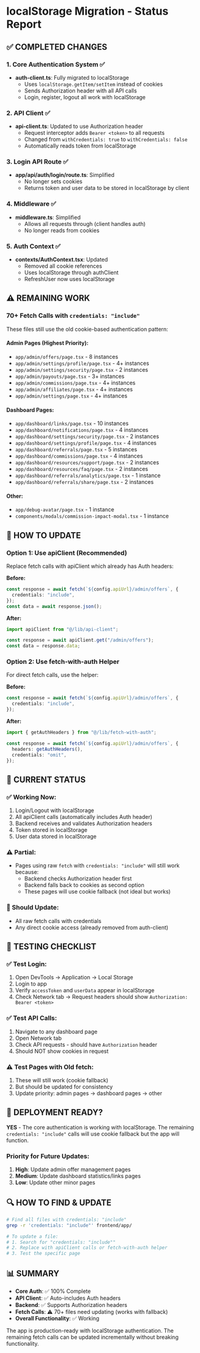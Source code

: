 # localStorage Migration - Status Report

## ✅ COMPLETED CHANGES

### 1. Core Authentication System ✅

- **auth-client.ts**: Fully migrated to localStorage
  - Uses `localStorage.getItem/setItem` instead of cookies
  - Sends Authorization header with all API calls
  - Login, register, logout all work with localStorage

### 2. API Client ✅

- **api-client.ts**: Updated to use Authorization header
  - Request interceptor adds `Bearer <token>` to all requests
  - Changed from `withCredentials: true` to `withCredentials: false`
  - Automatically reads token from localStorage

### 3. Login API Route ✅

- **app/api/auth/login/route.ts**: Simplified
  - No longer sets cookies
  - Returns token and user data to be stored in localStorage by client

### 4. Middleware ✅

- **middleware.ts**: Simplified
  - Allows all requests through (client handles auth)
  - No longer reads from cookies

### 5. Auth Context ✅

- **contexts/AuthContext.tsx**: Updated
  - Removed all cookie references
  - Uses localStorage through authClient
  - RefreshUser now uses localStorage

## ⚠️ REMAINING WORK

### 70+ Fetch Calls with `credentials: "include"`

These files still use the old cookie-based authentication pattern:

#### Admin Pages (Highest Priority):

- `app/admin/offers/page.tsx` - 8 instances
- `app/admin/settings/profile/page.tsx` - 4+ instances
- `app/admin/settings/security/page.tsx` - 2 instances
- `app/admin/payouts/page.tsx` - 3+ instances
- `app/admin/commissions/page.tsx` - 4+ instances
- `app/admin/affiliates/page.tsx` - 4+ instances
- `app/admin/settings/page.tsx` - 4+ instances

#### Dashboard Pages:

- `app/dashboard/links/page.tsx` - 10 instances
- `app/dashboard/notifications/page.tsx` - 4 instances
- `app/dashboard/settings/security/page.tsx` - 2 instances
- `app/dashboard/settings/profile/page.tsx` - 4 instances
- `app/dashboard/referrals/page.tsx` - 5 instances
- `app/dashboard/commissions/page.tsx` - 4 instances
- `app/dashboard/resources/support/page.tsx` - 2 instances
- `app/dashboard/resources/faq/page.tsx` - 2 instances
- `app/dashboard/referrals/analytics/page.tsx` - 1 instance
- `app/dashboard/referrals/share/page.tsx` - 2 instances

#### Other:

- `app/debug-avatar/page.tsx` - 1 instance
- `components/modals/commission-impact-modal.tsx` - 1 instance

## 🔧 HOW TO UPDATE

### Option 1: Use apiClient (Recommended)

Replace fetch calls with apiClient which already has Auth headers:

**Before:**

```typescript
const response = await fetch(`${config.apiUrl}/admin/offers`, {
  credentials: "include",
});
const data = await response.json();
```

**After:**

```typescript
import apiClient from "@/lib/api-client";

const response = await apiClient.get("/admin/offers");
const data = response.data;
```

### Option 2: Use fetch-with-auth Helper

For direct fetch calls, use the helper:

**Before:**

```typescript
const response = await fetch(`${config.apiUrl}/admin/offers`, {
  credentials: "include",
});
```

**After:**

```typescript
import { getAuthHeaders } from "@/lib/fetch-with-auth";

const response = await fetch(`${config.apiUrl}/admin/offers`, {
  headers: getAuthHeaders(),
  credentials: "omit",
});
```

## 🎯 CURRENT STATUS

### ✅ Working Now:

1. Login/Logout with localStorage
2. All apiClient calls (automatically includes Auth header)
3. Backend receives and validates Authorization headers
4. Token stored in localStorage
5. User data stored in localStorage

### ⚠️ Partial:

- Pages using raw `fetch` with `credentials: "include"` will still work because:
  - Backend checks Authorization header first
  - Backend falls back to cookies as second option
  - These pages will use cookie fallback (not ideal but works)

### 🔄 Should Update:

- All raw fetch calls with credentials
- Any direct cookie access (already removed from auth-client)

## 📝 TESTING CHECKLIST

### ✅ Test Login:

1. Open DevTools → Application → Local Storage
2. Login to app
3. Verify `accessToken` and `userData` appear in localStorage
4. Check Network tab → Request headers should show `Authorization: Bearer <token>`

### ✅ Test API Calls:

1. Navigate to any dashboard page
2. Open Network tab
3. Check API requests - should have `Authorization` header
4. Should NOT show cookies in request

### ⚠️ Test Pages with Old fetch:

1. These will still work (cookie fallback)
2. But should be updated for consistency
3. Update priority: admin pages → dashboard pages → other

## 🚀 DEPLOYMENT READY?

**YES** - The core authentication is working with localStorage. The remaining `credentials: "include"` calls will use cookie fallback but the app will function.

### Priority for Future Updates:

1. **High**: Update admin offer management pages
2. **Medium**: Update dashboard statistics/links pages
3. **Low**: Update other minor pages

## 🔍 HOW TO FIND & UPDATE

```bash
# Find all files with credentials: "include"
grep -r 'credentials: "include"' frontend/app/

# To update a file:
# 1. Search for "credentials: "include""
# 2. Replace with apiClient calls or fetch-with-auth helper
# 3. Test the specific page
```

## 📊 SUMMARY

- **Core Auth**: ✅ 100% Complete
- **API Client**: ✅ Auto-includes Auth headers
- **Backend**: ✅ Supports Authorization headers
- **Fetch Calls**: ⚠️ 70+ files need updating (works with fallback)
- **Overall Functionality**: ✅ Working

The app is production-ready with localStorage authentication. The remaining fetch calls can be updated incrementally without breaking functionality.
